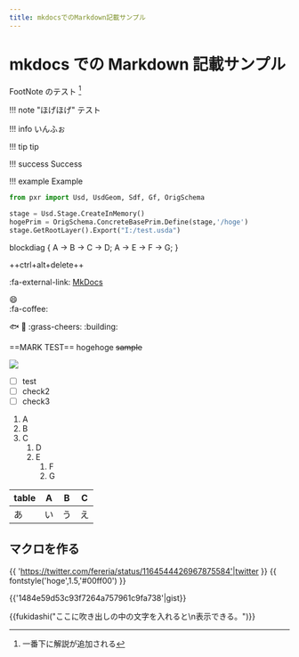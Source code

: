 ```yaml
---
title: mkdocsでのMarkdown記載サンプル
---
```


# mkdocs での Markdown 記載サンプル

FootNote のテスト [^1]

!!! note "ほげほげ"
    テスト

!!! info
    いんふぉ

!!! tip
    tip

!!! success
    Success

!!! example
    Example

```python
from pxr import Usd, UsdGeom, Sdf, Gf, OrigSchema

stage = Usd.Stage.CreateInMemory()
hogePrim = OrigSchema.ConcreteBasePrim.Define(stage,'/hoge')
stage.GetRootLayer().Export("I:/test.usda")
```

blockdiag {
A -> B -> C -> D;
A -> E -> F -> G;
}

++ctrl+alt+delete++

:fa-external-link: [MkDocs](http://www.mkdocs.org/)

:smile:  
:fa-coffee:

:fish:
:frog:
:grass-cheers:
:building:

==MARK TEST== hogehoge
~~sample~~

![](https://gyazo.com/42ff00b4fe5ad7bc8e1742cdad3aaafc.png)

- [ ] test
- [ ] check2
- [ ] check3

1. A
2. B
3. C
   1. D
   2. E
      1. F
      2. G

| table | A   | B   | C   |
| ----- | --- | --- | --- |
| あ    | い  | う  | え  |

## マクロを作る

{{ 'https://twitter.com/fereria/status/1164544426967875584'|twitter }}
{{ fontstyle('hoge',1.5,'#00ff00') }}

{{'1484e59d53c93f7264a757961c9fa738'|gist}}

[^1]: 一番下に解説が追加される

{{fukidashi("ここに吹き出しの中の文字を入れると\n表示できる。")}}